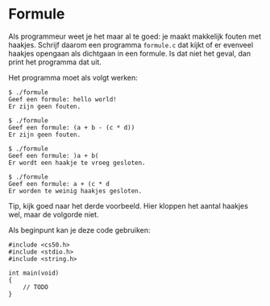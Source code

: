 # Formule

Als programmeur weet je het maar al te goed: je maakt makkelijk fouten met haakjes. Schrijf daarom een programma `formule.c` dat kijkt of er evenveel haakjes opengaan als dichtgaan in een formule. Is dat niet het geval, dan print het programma dat uit.

Het programma moet als volgt werken:

    $ ./formule
    Geef een formule: hello world!
    Er zijn geen fouten.

    $ ./formule
    Geef een formule: (a + b - (c * d))
    Er zijn geen fouten.

    $ ./formule
    Geef een formule: )a + b(
    Er wordt een haakje te vroeg gesloten.

    $ ./formule
    Geef een formule: a + (c * d
    Er worden te weinig haakjes gesloten.

Tip, kijk goed naar het derde voorbeeld. Hier kloppen het aantal haakjes wel, maar de volgorde niet.

Als beginpunt kan je deze code gebruiken:

    #include <cs50.h>
    #include <stdio.h>
    #include <string.h>

    int main(void)
    {
        // TODO
    }